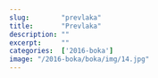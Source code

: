 ```yaml
---
slug:        "prevlaka"
title:       "Prevlaka"
description: ""
excerpt:     ""
categories:  ['2016-boka']
image: "/2016-boka/boka/img/14.jpg"
---
```

